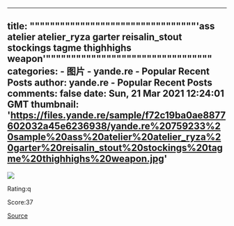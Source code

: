 
---
title: """""""""""""""""""""""""""""""""'ass atelier atelier_ryza garter reisalin_stout stockings tagme thighhighs weapon'"""""""""""""""""""""""""""""""""
categories: 
    - 图片
    - yande.re - Popular Recent Posts
author: yande.re - Popular Recent Posts
comments: false
date: Sun, 21 Mar 2021 12:24:01 GMT
thumbnail: 'https://files.yande.re/sample/f72c19ba0ae8877602032a45e6236938/yande.re%20759233%20sample%20ass%20atelier%20atelier_ryza%20garter%20reisalin_stout%20stockings%20tagme%20thighhighs%20weapon.jpg'
---

<div>   
<img src="https://files.yande.re/sample/f72c19ba0ae8877602032a45e6236938/yande.re%20759233%20sample%20ass%20atelier%20atelier_ryza%20garter%20reisalin_stout%20stockings%20tagme%20thighhighs%20weapon.jpg" referrerpolicy="no-referrer"><p>Rating:q</p> <p>Score:37</p><a href="https://i.pximg.net/img-original/img/2021/03/21/21/18/48/88612133_p0.png">Source</a>  
</div>
            
